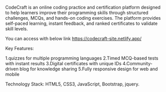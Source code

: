 CodeCraft is an online coding practice and certification platform designed to help learners improve their programming skills through structured challenges, MCQs, and hands-on coding exercises. The platform provides self-paced learning, instant feedback, and ranked certificates  to validate skill levels.

You can access with below link
https://codecraft-site.netlify.app/

Key Features:

1.quizzes for multiple programming languages
2.Timed MCQ-based tests with instant results
3.Digital certificates with unique IDs
4.Community-driven blog for knowledge sharing
5.Fully responsive design for web and mobile

Technology Stack: HTML5, CSS3, JavaScript, Bootstrap, jquery.
